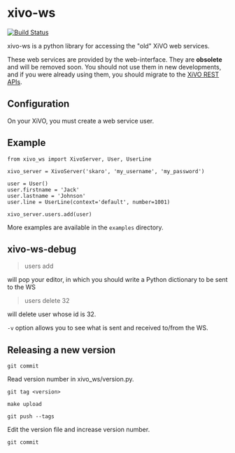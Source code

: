xivo-ws
=========
[![Build Status](https://travis-ci.org/xivo-pbx/xivo-ws.png?branch=master)](https://travis-ci.org/xivo-pbx/xivo-ws)

xivo-ws is a python library for accessing the "old" XiVO web services.

These web services are provided by the web-interface. They are **obsolete** and
will be removed soon. You should not use them in new developments, and if you
were already using them, you should migrate to the [XiVO REST
APIs](http://documentation.xivo.io/en/stable/api_sdk/rest_api/rest_api.html).


Configuration
-------------

On your XiVO, you must create a web service user.


Example
-------

~~~
from xivo_ws import XivoServer, User, UserLine

xivo_server = XivoServer('skaro', 'my_username', 'my_password')

user = User()
user.firstname = 'Jack'
user.lastname = 'Johnson'
user.line = UserLine(context='default', number=1001)

xivo_server.users.add(user)
~~~

More examples are available in the ```examples``` directory.


xivo-ws-debug
-------------

   > users add

will pop your editor, in which you should write a Python dictionary to be sent
to the WS

   > users delete 32

will delete user whose id is 32.

```-v``` option allows you to see what is sent and received to/from the WS.


Releasing a new version
-----------------------

    git commit

Read version number in xivo_ws/version.py.

    git tag <version>

    make upload

    git push --tags

Edit the version file and increase version number.

    git commit
